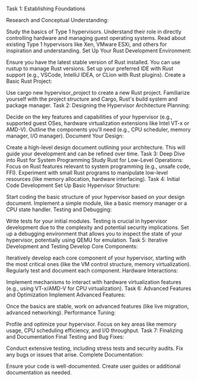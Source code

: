 Task 1: Establishing Foundations

Research and Conceptual Understanding:

Study the basics of Type 1 hypervisors. Understand their role in directly controlling hardware and managing guest operating systems.
Read about existing Type 1 hypervisors like Xen, VMware ESXi, and others for inspiration and understanding.
Set Up Your Rust Development Environment:

Ensure you have the latest stable version of Rust installed. You can use rustup to manage Rust versions.
Set up your preferred IDE with Rust support (e.g., VSCode, IntelliJ IDEA, or CLion with Rust plugins).
Create a Basic Rust Project:

Use cargo new hypervisor_project to create a new Rust project.
Familiarize yourself with the project structure and Cargo, Rust's build system and package manager.
Task 2: Designing the Hypervisor
Architecture Planning:

Decide on the key features and capabilities of your hypervisor (e.g., supported guest OSes, hardware virtualization extensions like Intel VT-x or AMD-V).
Outline the components you'll need (e.g., CPU scheduler, memory manager, I/O manager).
Document Your Design:

Create a high-level design document outlining your architecture. This will guide your development and can be refined over time.
Task 3: Deep Dive into Rust for System Programming
Study Rust for Low-Level Operations:
Focus on Rust features relevant to system programming (e.g., unsafe code, FFI).
Experiment with small Rust programs to manipulate low-level resources (like memory allocation, hardware interfacing).
Task 4: Initial Code Development
Set Up Basic Hypervisor Structure:

Start coding the basic structure of your hypervisor based on your design document.
Implement a simple module, like a basic memory manager or a CPU state handler.
Testing and Debugging:

Write tests for your initial modules. Testing is crucial in hypervisor development due to the complexity and potential security implications.
Set up a debugging environment that allows you to inspect the state of your hypervisor, potentially using QEMU for emulation.
Task 5: Iterative Development and Testing
Develop Core Components:

Iteratively develop each core component of your hypervisor, starting with the most critical ones (like the VM control structure, memory virtualization).
Regularly test and document each component.
Hardware Interactions:

Implement mechanisms to interact with hardware virtualization features (e.g., using VT-x/AMD-V for CPU virtualization).
Task 6: Advanced Features and Optimization
Implement Advanced Features:

Once the basics are stable, work on advanced features (like live migration, advanced networking).
Performance Tuning:

Profile and optimize your hypervisor. Focus on key areas like memory usage, CPU scheduling efficiency, and I/O throughput.
Task 7: Finalizing and Documentation
Final Testing and Bug Fixes:

Conduct extensive testing, including stress tests and security audits.
Fix any bugs or issues that arise.
Complete Documentation:

Ensure your code is well-documented.
Create user guides or additional documentation as needed.
